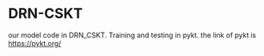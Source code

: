 # DRN-CSKT
our model code in DRN_CSKT.
Training and testing in pykt.
the link of pykt is https://pykt.org/

